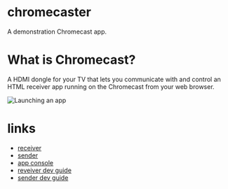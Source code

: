 chromecaster
============

A demonstration Chromecast app.


What is Chromecast?
============

A HDMI dongle for your TV that lets you communicate with and control an HTML receiver app running on the Chromecast from your web browser.

![Launching an app](https://docs.google.com/drawings/d/1LkJFn5XWxA_KPXxmrV0bqGMHrY5CeY0zD_TYqsbl0bE/pub?w=960&h=720)


links
======

* [receiver](https://rawgit.com/MarkBennett/chromecaster/gh-pages/receiver.html)
* [sender](https://rawgit.com/MarkBennett/chromecaster/gh-pages/sender.html)
* [app console](https://cast.google.com/publish/#/overview)
* [reveiver dev guide](https://developers.google.com/cast/docs/custom_receiver)
* [sender dev guide](https://developers.google.com/cast/docs/chrome_sender)
